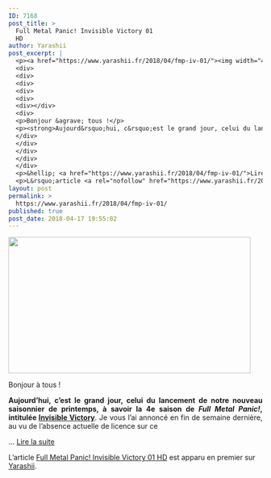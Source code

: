 ```yaml
---
ID: 7168
post_title: >
  Full Metal Panic! Invisible Victory 01
  HD
author: Yarashii
post_excerpt: |
  <p><a href="https://www.yarashii.fr/2018/04/fmp-iv-01/"><img width="480" height="270" src="https://www.yarashii.fr/wp-content/uploads/2018/04/Capture-1-480x270.jpg" alt=""></a></p>
  <div>
  <div>
  <div>
  <div>
  <div>
  <div></div>
  <div>
  <p>Bonjour &agrave; tous !</p>
  <p><strong>Aujourd&rsquo;hui, c&rsquo;est le grand jour, celui du lancement de notre nouveau saisonnier de printemps, &agrave; savoir la 4e saison de <em>Full Metal Panic!</em>, intitul&eacute;e <a href="https://www.yarashii.fr/full-metal-panic-invisible-victory/">Invisible Victory</a></strong>. Je vous l&rsquo;ai annonc&eacute; en fin de semaine derni&egrave;re, au vu de l&rsquo;absence actuelle de licence sur ce </p>
  </div>
  </div>
  </div>
  </div>
  </div>
  <p>&hellip; <a href="https://www.yarashii.fr/2018/04/fmp-iv-01/">Lire la suite</a></p></div>
  <p>L&rsquo;article <a rel="nofollow" href="https://www.yarashii.fr/2018/04/fmp-iv-01/">Full Metal Panic! Invisible Victory 01 HD</a> est apparu en premier sur <a rel="nofollow" href="https://www.yarashii.fr/">Yarashii</a>.</p>
layout: post
permalink: >
  https://www.yarashii.fr/2018/04/fmp-iv-01/
published: true
post_date: 2018-04-17 19:55:02
---
```

<p><a href="https://www.yarashii.fr/2018/04/fmp-iv-01/"><img width="480" height="270" src="https://www.yarashii.fr/wp-content/uploads/2018/04/Capture-1-480x270.jpg" class="attachment-rssthumb size-rssthumb wp-post-image" alt="" srcset="https://united-subs.dearclouds.com/wp-content/uploads/2018/05/b101aa466927ecc0a7f9595bb75681e0.jpg 480w, https://www.yarashii.fr/wp-content/uploads/2018/04/Capture-1-300x169.jpg 300w, https://www.yarashii.fr/wp-content/uploads/2018/04/Capture-1-768x432.jpg 768w, https://www.yarashii.fr/wp-content/uploads/2018/04/Capture-1-1024x576.jpg 1024w, https://www.yarashii.fr/wp-content/uploads/2018/04/Capture-1-696x391.jpg 696w, https://www.yarashii.fr/wp-content/uploads/2018/04/Capture-1-1068x600.jpg 1068w, https://www.yarashii.fr/wp-content/uploads/2018/04/Capture-1-747x420.jpg 747w, https://www.yarashii.fr/wp-content/uploads/2018/04/Capture-1.jpg 1583w" sizes="(max-width: 480px) 100vw, 480px" /></a></p>
<div id="td_uid_153_5b03eee77c52f" class="tdc-row">
<div class="vc_row td_uid_184_5b03eee77c5a7_rand  wpb_row td-pb-row" >
<div class="vc_column td_uid_185_5b03eee77c747_rand  wpb_column vc_column_container tdc-column td-pb-span12">
<div class="wpb_wrapper">
<div class="wpb_wrapper wpb_text_column td_block_wrap td_block_wrap vc_column_text td_uid_186_5b03eee77c83b_rand  td-pb-border-top td_block_template_1"  data-td-block-uid="td_uid_186_5b03eee77c83b" ">
<div class="td-block-title-wrap"></div>
<div class="td-fix-index">
<p style="text-align: justify;">Bonjour à tous !</p>
<p style="text-align: justify;"><strong>Aujourd&#8217;hui, c&#8217;est le grand jour, celui du lancement de notre nouveau saisonnier de printemps, à savoir la 4e saison de <em>Full Metal Panic!</em>, intitulée <a href="https://www.yarashii.fr/full-metal-panic-invisible-victory/">Invisible Victory</a></strong>. Je vous l&#8217;ai annoncé en fin de semaine dernière, au vu de l&#8217;absence actuelle de licence sur ce </p>
</div>
</div>
</div>
</div>
</div>
<p>&#8230; <a href="https://www.yarashii.fr/2018/04/fmp-iv-01/" class="read-more">Lire la suite</a></div>
<p>L’article <a rel="nofollow" href="https://www.yarashii.fr/2018/04/fmp-iv-01/">Full Metal Panic! Invisible Victory 01 HD</a> est apparu en premier sur <a rel="nofollow" href="https://www.yarashii.fr/">Yarashii</a>.</p>